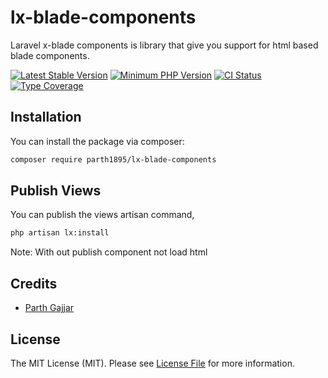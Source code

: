 # lx-blade-components
Laravel x-blade components is library that give you support for html based blade components.

[![Latest Stable Version](https://img.shields.io/packagist/v/phpunit/phpunit.svg?style=flat-square)](https://packagist.org/packages/phpunit/phpunit)
[![Minimum PHP Version](https://img.shields.io/badge/php-%3E%3D%208.1-8892BF.svg?style=flat-square)](https://php.net/)
[![CI Status](https://github.com/sebastianbergmann/phpunit/workflows/CI/badge.svg?branch=main&event=push)](https://phpunit.de/build-status.html)
[![Type Coverage](https://shepherd.dev/github/sebastianbergmann/phpunit/coverage.svg)](https://shepherd.dev/github/sebastianbergmann/phpunit)


## Installation

You can install the package via composer:

```bash
composer require parth1895/lx-blade-components
```

## Publish Views
You can publish the views artisan command,

```bash
php artisan lx:install
```
Note: With out publish component not load html

## Credits

- [Parth Gajjar](https://github.com/parth1895)

## License

The MIT License (MIT). Please see [License File](LICENSE.md) for more information.